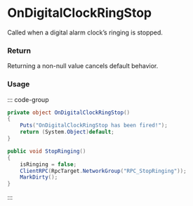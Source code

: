 <Badge type="danger" text="Carbon Compatible"/><Badge type="warning" text="Oxide Compatible"/>
# OnDigitalClockRingStop
Called when a digital alarm clock’s ringing is stopped.
### Return
Returning a non-null value cancels default behavior.

### Usage
::: code-group
```csharp [Example]
private object OnDigitalClockRingStop()
{
	Puts("OnDigitalClockRingStop has been fired!");
	return (System.Object)default;
}
```
```csharp [Source — Assembly-CSharp @ DigitalClock]
public void StopRinging()
{
	isRinging = false;
	ClientRPC(RpcTarget.NetworkGroup("RPC_StopRinging"));
	MarkDirty();
}

```
:::
